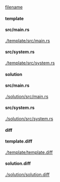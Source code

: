 
[filename](./template/README.md ':include')

<!-- slide:break -->

<!-- tabs:start -->

#### **template**

<!-- tabs:start -->

#### **<span class="file-template file-modified">src/main.rs</span>**

[./template/src/main.rs](./template/src/main.rs ':include :type=code rust')

#### **<span class="file-template file-modified">src/system.rs</span>**

[./template/src/system.rs](./template/src/system.rs ':include :type=code rust')



<!-- tabs:end -->

#### **solution**

<!-- tabs:start -->

#### **<span class="file-solution file-modified">src/main.rs</span>**

[./solution/src/main.rs](./solution/src/main.rs ':include :type=code rust')

#### **<span class="file-solution file-modified">src/system.rs</span>**

[./solution/src/system.rs](./solution/src/system.rs ':include :type=code rust')



<!-- tabs:end -->

#### **diff**

<!-- tabs:start -->

#### **template.diff**

[./template/template.diff](./template/template.diff ':include :type=code diff')

#### **solution.diff**

[./solution/solution.diff](./solution/solution.diff ':include :type=code diff')



<!-- tabs:end -->

<!-- tabs:end -->
